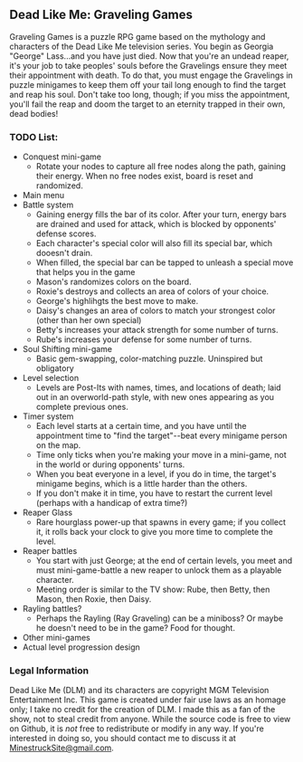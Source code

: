 ## Dead Like Me: Graveling Games
Graveling Games is a puzzle RPG game based on the mythology and characters of the Dead Like Me television series. You begin as Georgia "George" Lass...and you have just died. Now that you're an undead reaper, it's your job to take peoples' souls before the Gravelings ensure they meet their appointment with death. To do that, you must engage the Gravelings in puzzle minigames to keep them off your tail long enough to find the target and reap his soul. Don't take too long, though; if you miss the appointment, you'll fail the reap and doom the target to an eternity trapped in their own, dead bodies!

### TODO List:
* Conquest mini-game
  * Rotate your nodes to capture all free nodes along the path, gaining their energy. When no free nodes exist, board is reset and randomized.
* Main menu
* Battle system
  * Gaining energy fills the bar of its color. After your turn, energy bars are drained and used for attack, which is blocked by opponents' defense scores.
  * Each character's special color will also fill its special bar, which dooesn't drain.
   * When filled, the special bar can be tapped to unleash a special move that helps you in the game
   * Mason's randomizes colors on the board.
   * Roxie's destroys and collects an area of colors of your choice.
   * George's highlihgts the best move to make.
   * Daisy's changes an area of colors to match your strongest color (other than her own special)
   * Betty's increases your attack strength for some number of turns.
   * Rube's increases your defense for some number of turns.
* Soul Shifting mini-game
  * Basic gem-swapping, color-matching puzzle. Uninspired but obligatory
* Level selection
  * Levels are Post-Its with names, times, and locations of death; laid out in an overworld-path style, with new ones appearing as you complete previous ones.
* Timer system
  * Each level starts at a certain time, and you have until the appointment time to "find the target"--beat every minigame person on the map.
  * Time only ticks when you're making your move in a mini-game, not in the world or during opponents' turns.
  * When you beat everyone in a level, if you do in time, the target's minigame begins, which is a little harder than the others.
  * If you don't make it in time, you have to restart the current level (perhaps with a handicap of extra time?)
* Reaper Glass
  * Rare hourglass power-up that spawns in every game; if you collect it, it rolls back your clock to give you more time to complete the level.
* Reaper battles
  * You start with just George; at the end of certain levels, you meet and must mini-game-battle a new reaper to unlock them as a playable character.
  * Meeting order is similar to the TV show: Rube, then Betty, then Mason, then Roxie, then Daisy.
* Rayling battles?
  * Perhaps the Rayling (Ray Graveling) can be a miniboss? Or maybe he doesn't need to be in the game? Food for thought.
* Other mini-games
* Actual level progression design

### Legal Information
Dead Like Me (DLM) and its characters are copyright MGM Television Entertainment Inc. This game is created under fair use laws as an homage only; I take no credit for the creation of DLM. I made this as a fan of the show, not to steal credit from anyone.
While the source code is free to view on Github, it is *not* free to redistribute or modify in any way. If you're interested in doing so, you should contact me to discuss it at MinestruckSite@gmail.com.